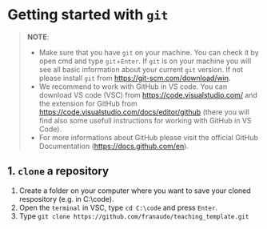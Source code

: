 # Getting started with `git`

> **NOTE**: 
> - Make sure that you have `git` on your machine. You can check it by open cmd and type `git`+`Enter`. If `git` is on your machine you will see all basic information about your current `git` version. If not please install `git` from <https://git-scm.com/download/win>.
> - We recommend to work with GitHub in VS code. You can download VS code (VSC) from https://code.visualstudio.com/ and the extension for GitHub from https://code.visualstudio.com/docs/editor/github (there you will find also some usefull instructions for working with GitHub in VS Code).
> - For more informations about GitHub please visit the official GitHub Documentation (https://docs.github.com/en).
> 
## 1. `clone` a repository
1. Create a folder on your computer where you want to save your cloned respository (e.g. in C:\code).
2. Open the `terminal` in VSC, type `cd C:\code` and press `Enter`.
3. Type `git clone https://github.com/franaudo/teaching_template.git`



